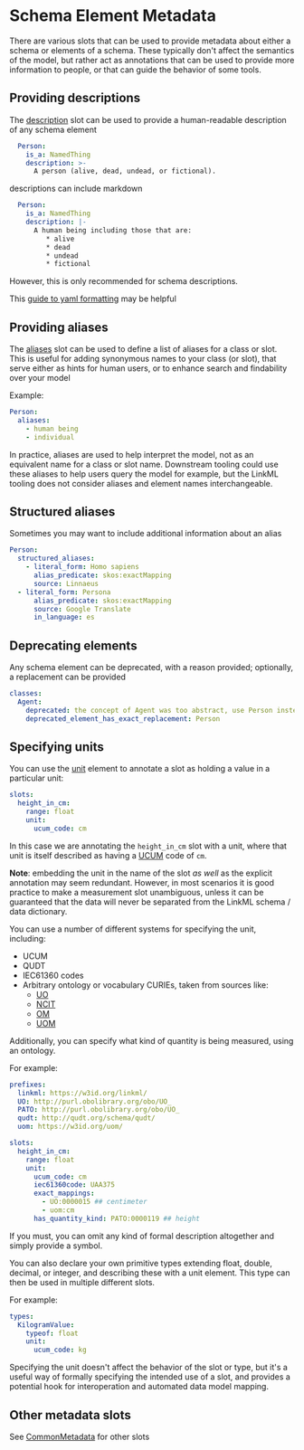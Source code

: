 # Schema Element Metadata

There are various slots that can be used to provide metadata about
either a schema or elements of a schema. These typically don't affect
the semantics of the model, but rather act as annotations that can be
used to provide more information to people, or that can guide the
behavior of some tools.

## Providing descriptions

The [description](https://w3id.org/linkml/description) slot can be used to provide a human-readable description of any schema element

```yaml
  Person:
    is_a: NamedThing
    description: >-
      A person (alive, dead, undead, or fictional).
```

descriptions can include markdown

```yaml
  Person:
    is_a: NamedThing
    description: |-
      A human being including those that are:
         * alive
         * dead
         * undead
         * fictional
```

However, this is only recommended for schema descriptions.

This [guide to yaml formatting](https://yaml-multiline.info/) may be helpful

## Providing aliases

The [aliases](https://w3id.org/linkml/aliases) slot can be used to define a list of aliases for a class or slot. This is useful for adding synonymous names to your class (or slot), that serve either as hints for human users, or to enhance search and findability over your model

Example:

```yaml
Person:
  aliases:
    - human being
    - individual
```

In practice, aliases are used to help interpret the model, not as an equivalent name for a class or slot name.
Downstream tooling could use these aliases to help users query the model for example, but the LinkML tooling does not consider
aliases and element names interchangeable.

## Structured aliases

Sometimes you may want to include additional information about an alias

```yaml
Person:
  structured_aliases:
    - literal_form: Homo sapiens
      alias_predicate: skos:exactMapping
      source: Linnaeus
  - literal_form: Persona
      alias_predicate: skos:exactMapping
      source: Google Translate
      in_language: es
```

## Deprecating elements

Any schema element can be deprecated, with a reason provided; optionally, a replacement can be provided

```yaml
classes:
  Agent:
    deprecated: the concept of Agent was too abstract, use Person instead
    deprecated_element_has_exact_replacement: Person
```

## Specifying units

You can use the [unit](https://w3id.org/linkml/unit) element to annotate a slot
as holding a value in a particular unit:

```yaml
slots:
  height_in_cm:
    range: float
    unit:
      ucum_code: cm
```

In this case we are annotating the `height_in_cm` slot with a unit, where that unit is
itself described as having a [UCUM](https://ucum.org/) code of `cm`.

__Note__: embedding the unit in the name of the slot *as well* as the explicit annotation may seem redundant.
However, in most scenarios it is good practice to make a measurement slot unambiguous, unless it can be guaranteed
that the data will never be separated from the LinkML schema / data dictionary.

You can use a number of different systems for specifying the unit, including:

- UCUM
- QUDT
- IEC61360 codes
- Arbitrary ontology or vocabulary CURIEs, taken from sources like:
   - [UO](https://obofoundry.org/ontology/uo)
   - [NCIT](https://obofoundry.org/ontology/ncit)
   - [OM](https://bioportal.bioontology.org/ontologies/OM)
   - [UOM](https://w3id.org/uom/)

Additionally, you can specify what kind of quantity is being measured,
using an ontology.

For example:

```yaml
prefixes:
  linkml: https://w3id.org/linkml/
  UO: http://purl.obolibrary.org/obo/UO_
  PATO: http://purl.obolibrary.org/obo/UO_
  qudt: http://qudt.org/schema/qudt/
  uom: https://w3id.org/uom/

slots:
  height_in_cm:
    range: float
    unit:
      ucum_code: cm
      iec61360code: UAA375
      exact_mappings:
        - UO:0000015 ## centimeter
        - uom:cm
      has_quantity_kind: PATO:0000119 ## height
```

If you must, you can omit any kind of formal description altogether and simply
provide a symbol.


You can also declare your own primitive types extending float, double, decimal, or integer,
and describing these with a unit element. This type can then be used in multiple
different slots.

For example:

```yaml
types:
  KilogramValue:
    typeof: float
    unit:
      ucum_code: kg
```

Specifying the unit doesn't affect the behavior of the slot or type, but it's a useful way of
formally specifying the intended use of a slot, and provides a potential hook for interoperation
and automated data model mapping.

## Other metadata slots

See [CommonMetadata](https://w3id.org/linkml/CommonMetadata) for other slots
